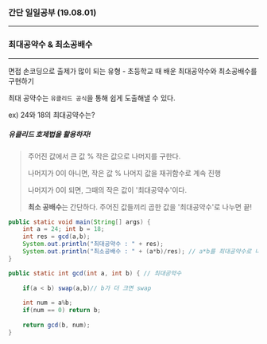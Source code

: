 ### 간단 일일공부 (19.08.01)

---

### 최대공약수 & 최소공배수

---

면접 손코딩으로 출제가 많이 되는 유형 - 초등학교 때 배운 최대공약수와 최소공배수를 구현하기

최대 공약수는 `유클리드 공식`을 통해 쉽게 도출해낼 수 있다.

ex) 24와 18의 최대공약수는?

##### 유클리드 호제법을 활용하자!

> 주어진 값에서 큰 값 % 작은 값으로 나머지를 구한다.
>
> 나머지가 0이 아니면, 작은 값 % 나머지 값을 재귀함수로 계속 진행
>
> 나머지가 0이 되면, 그때의 작은 값이 '최대공약수'이다.
>
> **최소 공배수**는 간단하다. 주어진 값들끼리 곱한 값을 '최대공약수'로 나누면 끝! 

```java
public static void main(String[] args) {
	int a = 24; int b = 18;
	int res = gcd(a,b);
	System.out.println("최대공약수 : " + res);
	System.out.println("최소공배수 : " + (a*b)/res); // a*b를 최대공약수로 나눈다
}

public static int gcd(int a, int b) { // 최대공약수
	
	if(a < b) swap(a,b)// b가 더 크면 swap
	
	int num = a%b;
	if(num == 0) return b;
	
	return gcd(b, num);
}
```
